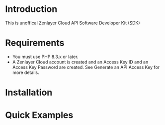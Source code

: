 # Introduction
This is unoffical Zenlayer Cloud API Software Developer Kit (SDK)

# Requirements
* You must use PHP 8.3.x or later.
* A Zenlayer Cloud account is created and an Access Key ID and an Access Key Password are created. See Generate an API Access Key for more details.

# Installation


# Quick Examples